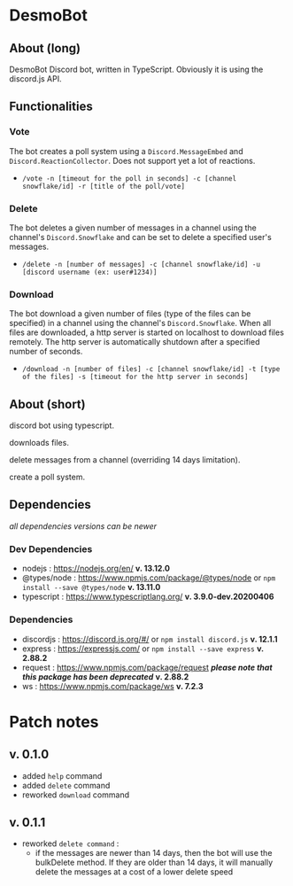 # DesmoBot
## About (long)
DesmoBot Discord bot, written in TypeScript. Obviously it is using the discord.js API.

## Functionalities
### Vote
The bot creates a poll system using a `Discord.MessageEmbed` and `Discord.ReactionCollector`. Does not support yet a lot of reactions.
- `/vote -n [timeout for the poll in seconds] -c [channel snowflake/id] -r [title of the poll/vote]`
### Delete
The bot deletes a given number of messages in a channel using the channel's `Discord.Snowflake` and can be set to delete a specified user's messages.
- `/delete -n [number of messages] -c [channel snowflake/id] -u [discord username (ex: user#1234)]`
### Download
The bot download a given number of files (type of the files can be specified) in a channel using the channel's `Discord.Snowflake`. When all files are downloaded, a http server is started on localhost to download files remotely. The http server is automatically shutdown after a specified number of seconds.
- `/download -n [number of files] -c [channel snowflake/id] -t [type of the files] -s [timeout for the http server in seconds]`

## About (short)
discord bot using typescript.

downloads files.

delete messages from a channel (overriding 14 days limitation).

create a poll system.

## Dependencies
*all dependencies versions can be newer*
### Dev Dependencies
- nodejs : https://nodejs.org/en/  **v. 13.12.0**
- @types/node : https://www.npmjs.com/package/@types/node or `npm install --save @types/node`  **v. 13.11.0**
- typescript : https://www.typescriptlang.org/  **v. 3.9.0-dev.20200406**
### Dependencies
- discordjs : https://discord.js.org/#/ or `npm install discord.js`  **v. 12.1.1** 
- express : https://expressjs.com/ or `npm install --save express`  **v. 2.88.2**
- request : https://www.npmjs.com/package/request  ***please note that this package has been deprecated*** **v. 2.88.2**
- ws : https://www.npmjs.com/package/ws  **v. 7.2.3**

# Patch notes
## v. 0.1.0
- added `help` command
- added `delete` command
- reworked `download` command
## v. 0.1.1
- reworked `delete command` :
  - if the messages are newer than 14 days, then the bot will use the bulkDelete method. If they are older than 14 days, it will manually   delete the messages at a cost of a lower delete speed
